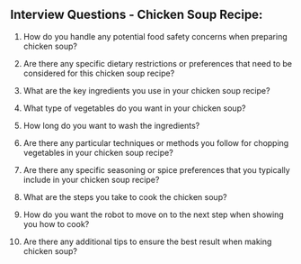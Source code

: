 ## Interview Questions - Chicken Soup Recipe:

1. How do you handle any potential food safety concerns when  preparing chicken soup?
   
2. Are there any specific dietary restrictions or preferences that need to be considered for this chicken soup recipe?

3. What are the key ingredients you use in your chicken soup recipe?

4. What type of vegetables do you want in your chicken soup?

5. How long do you want to wash the ingredients?

6. Are there any particular techniques or methods you follow for chopping vegetables in your chicken soup recipe?

7. Are there any specific seasoning or spice preferences that you typically include in your chicken soup recipe?
 
8. What are the steps you take to cook the chicken soup?

9. How do you want the robot to move on to the next step when showing you how to cook?

10. Are there any additional tips to ensure the best result when making chicken soup?

